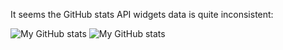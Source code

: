 It seems the GitHub stats API widgets data is quite inconsistent:

![My GitHub stats](https://github-readme-stats.vercel.app/api?username=bolinocroustibat&show_icons=true&theme=dracula)
![My GitHub stats](https://github-contribution-stats.vercel.app/api/?username=bolinocroustibat&theme=dracula)

<!--
- Python
- REST APIs
- Data Science / ML / DL / NLP
- JavaScript
- TypeScript
- Nim language
- PHP
- Unity / C#
- SQL
- Linux/Debian

<p align="center">
  <img src="https://github-contribution-stats.vercel.app/api/?username=bolinocroustibat&theme=dracula" />
</p>
-->
